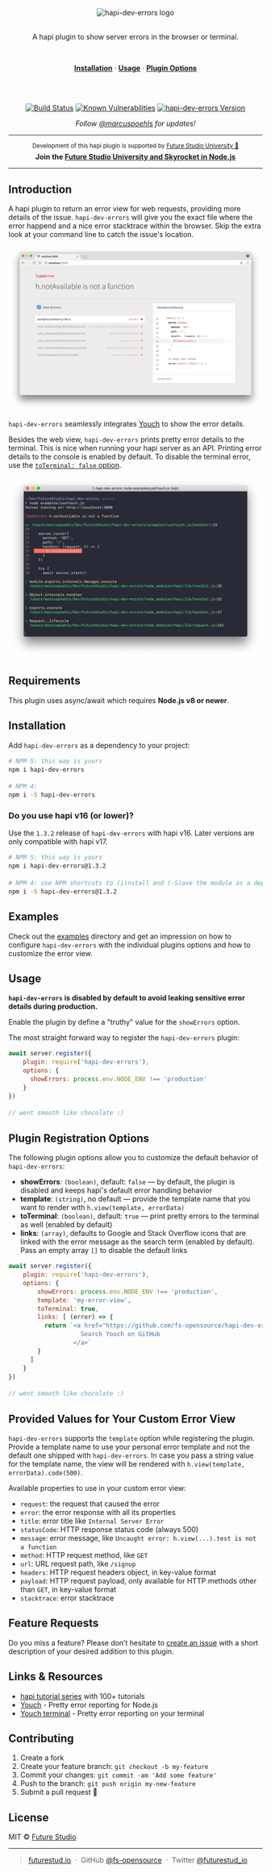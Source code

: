 <div align="center">
  <img width="471" style="max-width:100%;" src="https://github.com/fs-opensource/hapi-dev-errors/blob/master/media/hapi-dev-errors.png?raw=true" alt="hapi-dev-errors logo">
  <br/>
  <br/>
  <p>
    A hapi plugin to show server errors in the browser or terminal.
  </p>
  <br/>
  <p>
    <a href="#installation"><strong>Installation</strong></a> ·
    <a href="#usage"><strong>Usage</strong></a> ·
    <a href="#plugin-registration-options"><strong>Plugin Options</strong></a>
  </p>
  <br/>
  <br/>
  <p>
    <a href="https://travis-ci.org/fs-opensource/hapi-dev-errors"><img src="https://camo.githubusercontent.com/9f56ef242c6f588f74f39f0bd61c1acd34d853af/68747470733a2f2f7472617669732d63692e6f72672f66732d6f70656e736f757263652f686170692d67656f2d6c6f636174652e7376673f6272616e63683d6d6173746572" alt="Build Status" data-canonical-src="https://travis-ci.org/fs-opensource/hapi-dev-errors.svg?branch=master" style="max-width:100%;"></a>
    <a href="https://snyk.io/test/github/fs-opensource/hapi-dev-errors"><img src="https://snyk.io/test/github/fs-opensource/hapi-dev-errors/badge.svg" alt="Known Vulnerabilities" data-canonical-src="https://snyk.io/test/github/fs-opensource/hapi-dev-errors" style="max-width:100%;"></a>
    <a href="https://www.npmjs.com/package/hapi-dev-errors"><img src="https://img.shields.io/npm/v/hapi-dev-errors.svg" alt="hapi-dev-errors Version" data-canonical-src="https://img.shields.io/npm/v/hapi-dev-errors.svg" style="max-width:100%;"></a>
  </p>
  <p>
    <em>Follow <a href="http://twitter.com/marcuspoehls">@marcuspoehls</a> for updates!</em>
  </p>
</div>

------

<p align="center"><sup>Development of this hapi plugin is supported by <a href="https://futurestud.io">Future Studio University 🚀</a></sup>
<br><b>
Join the <a href="https://futurestud.io/university">Future Studio University and Skyrocket in Node.js</a></b>
</p>

------


## Introduction
A hapi plugin to return an error view for web requests, providing more details of the issue. `hapi-dev-errors` will give you the exact file where the error happend and a nice error stacktrace within the browser. Skip the extra look at your command line to catch the issue's location.

![hapi-dev-errors default error Youch error view](media/hapi-dev-errors-default-youch-view.png)

`hapi-dev-errors` seamlessly integrates [Youch](https://github.com/poppinss/youch) to show the error details.

Besides the web view, `hapi-dev-errors` prints pretty error details to the terminal. This is nice when running your hapi server as an API. Printing error details to the console is enabled by default. To disable the terminal error, use the [`toTerminal: false` option](https://github.com/fs-opensource/hapi-dev-errors#plugin-registration-options).

![hapi-dev-errors pretty terminal error](media/hapi-dev-errors-on-terminal.png)


## Requirements
This plugin uses async/await which requires **Node.js v8 or newer**.


## Installation
Add `hapi-dev-errors` as a dependency to your project:

```bash
# NPM 5: this way is yours
npm i hapi-dev-errors

# NPM 4:
npm i -S hapi-dev-errors
```


### Do you use hapi v16 (or lower)?
Use the `1.3.2` release of `hapi-dev-errors` with hapi v16. Later versions are only compatible with hapi v17.

```bash
# NPM 5: this way is yours
npm i hapi-dev-errors@1.3.2

# NPM 4: use NPM shortcuts to (i)nstall and (-S)ave the module as a dependency
npm i -S hapi-dev-errors@1.3.2
```


## Examples
Check out the [examples](https://github.com/fs-opensource/hapi-dev-errors/tree/master/examples) directory and get
an impression on how to configure `hapi-dev-errors` with the individual plugins options and how to customize the
error view.

## Usage
**`hapi-dev-errors` is disabled by default to avoid leaking sensitive error details during production.**

Enable the plugin by define a "truthy" value for the `showErrors` option.

The most straight forward way to register the `hapi-dev-errors` plugin:

```js
await server.register({
    plugin: require('hapi-dev-errors'),
    options: {
      showErrors: process.env.NODE_ENV !== 'production'
    }
})

// went smooth like chocolate :)
```


## Plugin Registration Options
The following plugin options allow you to customize the default behavior of `hapi-dev-errors`:

- **showErrors**: `(boolean)`, default: `false` — by default, the plugin is disabled and keeps hapi's default error handling behavior
- **template**: `(string)`, no default — provide the template name that you want to render with `h.view(template, errorData)`
- **toTerminal**: `(boolean)`, default: `true` — print pretty errors to the terminal as well (enabled by default)
- **links**: `(array)`, defaults to Google and Stack Overflow icons that are linked with the error message as the search term (enabled by default). Pass an empty array `[]` to disable the default links

```js
await server.register({
    plugin: require('hapi-dev-errors'),
    options: {
        showErrors: process.env.NODE_ENV !== 'production',
        template: 'my-error-view',
        toTerminal: true,
        links: [ (error) => {
          return `<a href="https://github.com/fs-opensource/hapi-dev-errors/search?q=${error.message}">
                    Search Youch on GitHub
                  </a>`
        }
      ]
    }
})

// went smooth like chocolate :)
```


## Provided Values for Your Custom Error View
`hapi-dev-errors` supports the `template` option while registering the plugin. Provide a template name to
use your personal error template and not the default one shipped with `hapi-dev-errors`. In case you pass a string
value for the template name, the view will be rendered with `h.view(template, errorData).code(500)`.

Available properties to use in your custom error view:

- `request`: the request that caused the error
- `error`: the error response with all its properties
- `title`: error title like `Internal Server Error`
- `statusCode`: HTTP response status code (always 500)
- `message`: error message, like `Uncaught error: h.view(...).test is not a function`
- `method`: HTTP request method, like `GET`
- `url`: URL request path, like `/signup`
- `headers`: HTTP request headers object, in key-value format
- `payload`: HTTP request payload, only available for HTTP methods other than `GET`, in key-value format
- `stacktrace`: error stacktrace


## Feature Requests
Do you miss a feature? Please don’t hesitate to
[create an issue](https://github.com/fs-opensource/hapi-dev-errors/issues) with a short description of your
desired addition to this plugin.


## Links & Resources

- [hapi tutorial series](https://futurestud.io/tutorials/hapi-get-your-server-up-and-running) with 100+ tutorials
- [Youch](https://github.com/poppinss/youch) - Pretty error reporting for Node.js
- [Youch terminal](https://github.com/poppinss/youch-terminal) - Pretty error reporting on your terminal


## Contributing

1.  Create a fork
2.  Create your feature branch: `git checkout -b my-feature`
3.  Commit your changes: `git commit -am 'Add some feature'`
4.  Push to the branch: `git push origin my-new-feature`
5.  Submit a pull request 🚀


## License

MIT © [Future Studio](https://futurestud.io)

---

> [futurestud.io](https://futurestud.io) &nbsp;&middot;&nbsp;
> GitHub [@fs-opensource](https://github.com/fs-opensource/) &nbsp;&middot;&nbsp;
> Twitter [@futurestud_io](https://twitter.com/futurestud_io)

